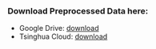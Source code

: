 
### Download Preprocessed Data here:

* Google Drive: [download](https://drive.google.com/file/d/1V7zASRVobpuEqjPrXNdJ7tvz1zI7n8Fk/view?usp=sharing)<br>
* Tsinghua Cloud: [download](https://cloud.tsinghua.edu.cn/d/6924e8591b844e80a081/)<br>


